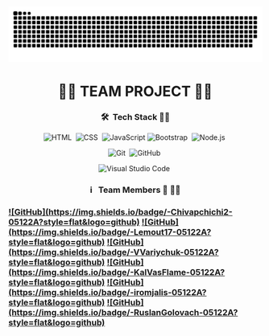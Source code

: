 ![github contribution grid snake animation](https://raw.githubusercontent.com/platane/platane/output/github-contribution-grid-snake.svg)

<h1 align="center"> 🐱‍👓 TEAM PROJECT 🐱‍💻</h1>

<h3 align="center"> 🛠 &nbsp;Tech Stack 🐱‍💻 </h3>

<span align="center"> 
  
![HTML](https://img.shields.io/badge/-HTML-05122A?style=flat&logo=HTML5)&nbsp;
![CSS](https://img.shields.io/badge/-CSS-05122A?style=flat&logo=CSS3&logoColor=1572B6)&nbsp;
![JavaScript](https://img.shields.io/badge/-JavaScript-05122A?style=flat&logo=javascript)&nbsp;![Bootstrap](https://img.shields.io/badge/-Bootstrap-05122A?style=flat&logo=bootstrap&logoColor=563D7C)&nbsp;
![Node.js](https://img.shields.io/badge/-Node.js-05122A?style=flat&logo=node.js)&nbsp;
  
![Git](https://img.shields.io/badge/-Git-05122A?style=flat&logo=git)&nbsp;
![GitHub](https://img.shields.io/badge/-GitHub-05122A?style=flat&logo=github)&nbsp;

![Visual Studio Code](https://img.shields.io/badge/-Visual%20Studio%20Code-05122A?style=flat&logo=visual-studio-code&logoColor=007ACC)&nbsp;

</span>

<h3 align="center"> ℹ️ &nbsp; Team Members 🐾 🐱‍🚀 <h3>
<div text-align ="center">
<a align="center" href="https://github.com/Chivapchichi2">![GitHub](https://img.shields.io/badge/-Chivapchichi2-05122A?style=flat&logo=github)</a>
<a align="center" href="https://github.com/Lemout17">![GitHub](https://img.shields.io/badge/-Lemout17-05122A?style=flat&logo=github)</a>
<a align="center" href="https://github.com/VVariychuk">![GitHub](https://img.shields.io/badge/-VVariychuk-05122A?style=flat&logo=github)</a>
<a align="center" href="https://github.com/KalVasFlame">![GitHub](https://img.shields.io/badge/-KalVasFlame-05122A?style=flat&logo=github)</a>
<a align="center" href="https://github.com/iromjalis">![GitHub](https://img.shields.io/badge/-iromjalis-05122A?style=flat&logo=github)</a>
<a align="center" href="https://github.com/RuslanGolovach">![GitHub](https://img.shields.io/badge/-RuslanGolovach-05122A?style=flat&logo=github)</a>
  </div>
